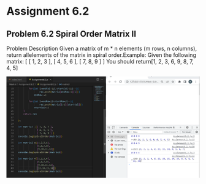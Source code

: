 # Assignment 6.2
## Problem 6.2 Spiral Order Matrix II
Problem Description Given a matrix of m * n elements (m rows, n columns), return allelements of the matrix in spiral order.Example: Given the following matrix: [ [ 1, 2, 3 ], [ 4, 5, 6 ], [ 7, 8, 9 ] ] You should return[1, 2, 3, 6, 9, 8, 7, 4, 5]

![img](./Screenshot.PNG)
